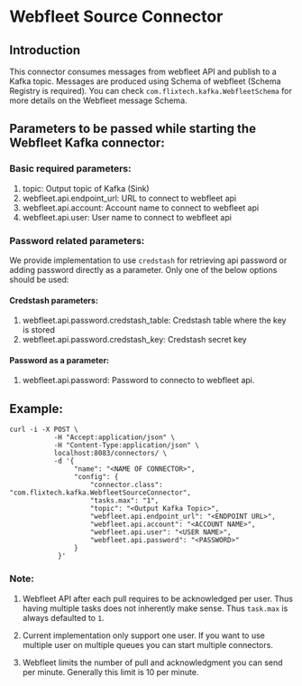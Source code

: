 # Webfleet Source Connector

## Introduction
This connector consumes messages from webfleet API and publish to a Kafka topic.
Messages are produced using Schema of webfleet (Schema Registry is required).
You can check `com.flixtech.kafka.WebfleetSchema` for more details on the Webfleet message Schema.  

## Parameters to be passed while starting the Webfleet Kafka connector:
 ### Basic required parameters:
 1. topic: Output topic of Kafka (Sink)
 2. webfleet.api.endpoint_url: URL to connect to webfleet api
 3. webfleet.api.account: Account name to connect to webfleet api
 4. webfleet.api.user: User name to connect to webfleet api
 
 ### Password related parameters:
 We provide implementation to use `credstash` for retrieving api password or
 adding password directly as a parameter. Only one of the below options should 
 be used:
 
 #### Credstash parameters:
 1. webfleet.api.password.credstash_table: Credstash table where the key is stored
 2. webfleet.api.password.credstash_key: Credstash secret key

 #### Password as a parameter:
 1. webfleet.api.password: Password to connecto to webfleet api. 


## Example:
```
curl -i -X POST \
           -H "Accept:application/json" \
           -H "Content-Type:application/json" \
           localhost:8083/connectors/ \
           -d '{
				"name": "<NAME OF CONNECTOR>",
  				"config": {
				    "connector.class": "com.flixtech.kafka.WebfleetSourceConnector",
				    "tasks.max": "1",
				    "topic": "<Output Kafka Topic>",
				    "webfleet.api.endpoint_url": "<ENDPOINT URL>",
				    "webfleet.api.account": "<ACCOUNT NAME>",
				    "webfleet.api.user": "<USER NAME>",
				    "webfleet.api.password": "<PASSWORD>"
  				}
  			}'

```

### Note:
 1. Webfleet API after each pull requires to be acknowledged per user. 
    Thus having multiple tasks does not inherently make sense. 
    Thus `task.max` is always defaulted to `1`.
    
 2. Current implementation only support one user. If you want to use multiple user on multiple queues 
    you can start multiple connectors. 
 
 3. Webfleet limits the number of pull and acknowledgment you can send per minute. 
    Generally this limit is 10 per minute.